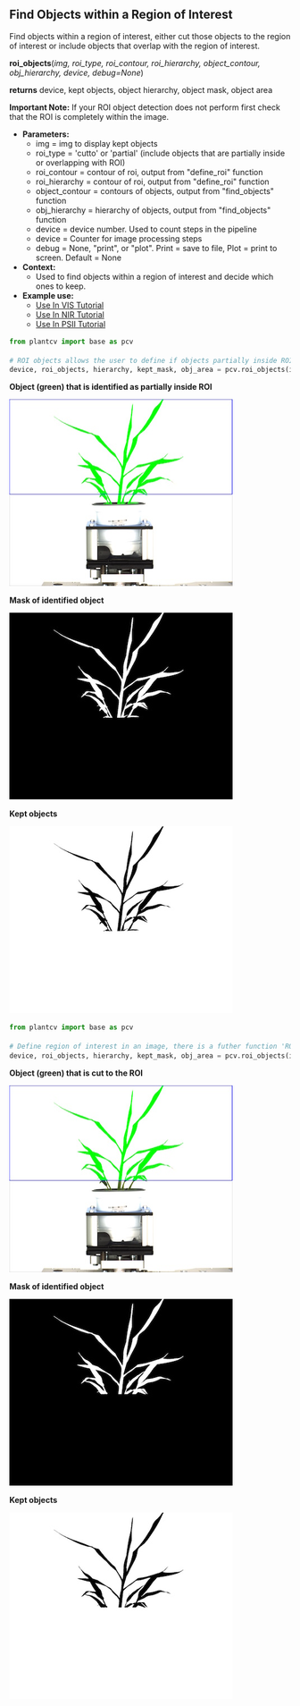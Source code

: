 ## Find Objects within a Region of Interest

Find objects within a region of interest, either cut those objects to the region of interest 
or include objects that overlap with the region of interest.

**roi_objects**(*img, roi_type, roi_contour, roi_hierarchy, object_contour, obj_hierarchy, device, debug=None*)

**returns** device, kept objects, object hierarchy, object mask, object area

**Important Note:** If your ROI object detection does not perform first check that the ROI is 
completely within the image.

- **Parameters:**
    - img = img to display kept objects
    - roi_type = 'cutto' or 'partial' (include objects that are partially inside or overlapping with ROI)
    - roi_contour = contour of roi, output from "define_roi" function
    - roi_hierarchy = contour of roi, output from "define_roi" function
    - object_contour = contours of objects, output from "find_objects" function 
    - obj_hierarchy = hierarchy of objects, output from "find_objects" function
    - device = device number.  Used to count steps in the pipeline
    - device = Counter for image processing steps
    - debug = None, "print", or "plot". Print = save to file, Plot = print to screen. Default = None
- **Context:**
    - Used to find objects within a region of interest and decide which ones to keep.
- **Example use:**
    - [Use In VIS Tutorial](vis_tutorial.md)
    - [Use In NIR Tutorial](nir_tutorial.md)
    - [Use In PSII Tutorial](psII_tutorial.md) 

```python
from plantcv import base as pcv

# ROI objects allows the user to define if objects partially inside ROI are included or if objects are cut to ROI.
device, roi_objects, hierarchy, kept_mask, obj_area = pcv.roi_objects(img, 'partial', roi, roi_hierarchy, objects, obj_hierarchy, device, debug="print")
```

**Object (green) that is identified as partially inside ROI**

![Screenshot](img/documentation_images/roi_objects/obj_on_img1.jpg)

**Mask of identified object**

![Screenshot](img/documentation_images/roi_objects/mask1.jpg)

**Kept objects**

![Screenshot](img/documentation_images/roi_objects/kept_objects1.jpg)

```python
from plantcv import base as pcv

# Define region of interest in an image, there is a futher function 'ROI Objects' that allows the user to define if you want to include objects partially inside ROI or if you want to do cut objects to ROI.
device, roi_objects, hierarchy, kept_mask, obj_area = pcv.roi_objects(img, 'cutto', roi, roi_hierarchy, objects, obj_hierarchy, device, debug="print")
```

**Object (green) that is cut to the ROI**

![Screenshot](img/documentation_images/roi_objects/obj_on_img2.jpg)

**Mask of identified object**

![Screenshot](img/documentation_images/roi_objects/mask2.jpg)

**Kept objects**

![Screenshot](img/documentation_images/roi_objects/kept_objects2.jpg)
